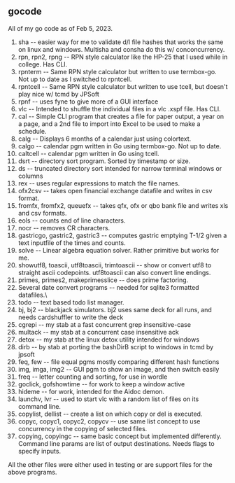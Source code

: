 ## gocode
All of my go code as of Feb 5, 2023.

1. sha -- easier way for me to validate d/l file hashes that works the same on linux and windows.  Multisha and consha do this w/ conconcurrency.
2. rpn, rpn2, rpng -- RPN style calculator like the HP-25 that I used while in college.  Has CLI.
3. rpnterm -- Same RPN style calculator but written to use termbox-go.  Not up to date as I switched to rpntcell.
4. rpntcell -- Same RPN style calculator but written to use tcell, but doesn't play nice w/ tcmd by JPSoft
5. rpnf -- uses fyne to give more of a GUI interface
6. vlc -- Intended to shuffle the individual files in a vlc .xspf file.  Has CLI.
7. cal -- Simple CLI program that creates a file for paper output, a year on a page, and a 2nd file to import into Excel to be used to make a schedule.
8. calg -- Displays 6 months of a calendar just using colortext.
9. calgo -- calendar pgm written in Go using termbox-go.  Not up to date.
10. caltcell -- calendar pgm written in Go using tcell.
11. dsrt -- directory sort program.  Sorted by timestamp or size.
12. ds -- truncated directory sort intended for narrow terminal windows or columns
13. rex -- uses regular expressions to match the file names.
14. ofx2csv -- takes open financial exchange datafile and writes in csv format.
15. fromfx, fromfx2, queuefx -- takes qfx, ofx or qbo bank file and writes xls and csv formats.
16. eols -- counts end of line characters.
17. nocr -- removes CR characters.
18. gastricgo, gastric2, gastric3 -- computes gastric emptying T-1/2 given a text inputfile of the times and counts.
19. solve -- Linear algebra equation solver.  Rather primitive but works for me.
20. showutf8, toascii, utf8toascii, trimtoascii -- show or convert utf8 to straight ascii codepoints.
                                                   utf8toascii can also convert line endings.
21. primes, primes2, makeprimesslice -- does prime factoring.
22. Several date convert programs -- needed for sqlite3 formatted datafiles.\
23. todo -- text based todo list manager.
24. bj, bj2 -- blackjack simulators.  bj2 uses same deck for all runs, and needs cardshuffler to write the deck
25. cgrepi -- my stab at a fast concurrent grep insensitive-case
26. multack -- my stab at a concurrent case insensitive ack
27. detox -- my stab at the linux detox utility intended for windows
28. dirb -- by stab at porting the bashDirB script to windows in tcmd by jpsoft
29. feq, few -- file equal pgms mostly comparing different hash functions
30. img, imga, img2 -- GUI pgm to show an image, and then switch easily
31. freq -- letter counting and sorting, for use in wordle
32. goclick, gofshowtime -- for work to keep a window active
33. hideme -- for work, intended for the Aidoc demon.
34. launchv, lvr -- used to start vlc with a random list of files on its command line.
35. copylist, dellist -- create a list on which copy or del is executed.
36. copyc, copyc1, copyc2, copycv -- use same list concept to use concurrency in the copying of selected files.
37. copying, copyingc -- same basic concept but implemented differently.  Command line params are list of output destinations.  Needs flags to specify inputs.


All the other files were either used in testing or are support files for the above programs.
